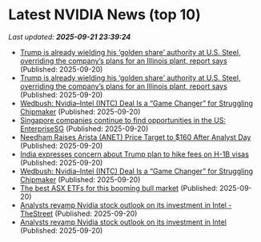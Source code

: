 # Latest NVIDIA News (top 10)
_Last updated: **2025-09-21 23:39:24**_

- [Trump is already wielding his ‘golden share’ authority at U.S. Steel, overriding the company’s plans for an Illinois plant, report says](https://fortune.com/2025/09/20/trump-us-steel-nippon-trump-golden-share-granite-city-plant-blocked-politics/) (Published: 2025-09-20)
- [Trump is already wielding his ‘golden share’ authority at U.S. Steel, overriding the company’s plans for an Illinois plant, report says](https://finance.yahoo.com/news/trump-already-wielding-golden-share-225826240.html) (Published: 2025-09-20)
- [Wedbush: Nvidia–Intel (INTC) Deal Is a “Game Changer” for Struggling Chipmaker](https://biztoc.com/x/d99b5a62c7251626) (Published: 2025-09-20)
- [Singapore companies continue to find opportunities in the US: EnterpriseSG](https://www.straitstimes.com/business/companies-markets/singapore-companies-continue-to-find-opportunities-in-the-us-enterprisesg) (Published: 2025-09-20)
- [Needham Raises Arista (ANET) Price Target to $160 After Analyst Day](https://finance.yahoo.com/news/needham-raises-arista-anet-price-223658339.html) (Published: 2025-09-20)
- [India expresses concern about Trump plan to hike fees on H-1B visas](https://roanoke.com/news/nation-world/business/article_622d7bea-de31-568e-b224-6ac42a0df538.html) (Published: 2025-09-20)
- [Wedbush: Nvidia–Intel (INTC) Deal Is a “Game Changer” for Struggling Chipmaker](https://consent.yahoo.com/v2/collectConsent?sessionId=1_cc-session_8621872a-de20-4848-acaa-aa69eb9c79d6) (Published: 2025-09-20)
- [The best ASX ETFs for this booming bull market](https://www.fool.com.au/2025/09/21/the-best-asx-etfs-for-this-booming-bull-market/) (Published: 2025-09-20)
- [Analysts revamp Nvidia stock outlook on its investment in Intel - TheStreet](https://slashdot.org/firehose.pl?op=view&amp;id=179411700) (Published: 2025-09-20)
- [Analysts revamp Nvidia stock outlook on its investment in Intel](https://biztoc.com/x/6bb2b4a5c3bcc2f7) (Published: 2025-09-20)
